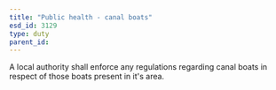```yaml
---
title: "Public health - canal boats"
esd_id: 3129
type: duty
parent_id:  
---
```


A local authority shall enforce any regulations regarding canal boats in respect of those boats present in it's area.

